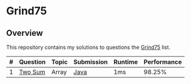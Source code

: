 # Grind75

## Overview
This repository contains my solutions to questions the [Grind75](https://www.techinterviewhandbook.org/grind75/) list.

| # | Question                                                      | Topic | Submission                                                                  | Runtime | Performance |
|---|---------------------------------------------------------------|-------|-----------------------------------------------------------------------------|---------|-------------|
| 1 | [Two Sum](https://leetcode.com/problems/two-sum/description/) | Array | [Java](https://github.com/shumarb/leetcode/blob/main/easy/java/TwoSum.java) | 1ms     | 98.25%      |

